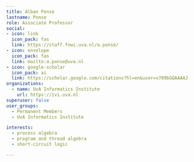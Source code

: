 ```yaml
---
title: Alban Ponse
lastname: Ponse
role: Associate Professor
social:
- icon: link
  icon_pack: fas
  link: https://staff.fnwi.uva.nl/a.ponse/
- icon: envelope
  icon_pack: fas
  link: mailto:a.ponse@uva.nl
- icon: google-scholar
  icon_pack: ai
  link: https://scholar.google.com/citations?hl=en&user=v709bGQAAAAJ
organizations:
  - name: UvA Informatics Institute
    url: https://ivi.uva.nl
superuser: false
user_groups:
  - Permanent Members
  - UvA Informatics Institute

interests:
  - process algebra
  - program and thread algebra
  - short-circuit logic

---
```

